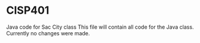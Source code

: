 # CISP401
Java code for Sac City class
This file will contain all code for the Java class. Currently no changes were made.
